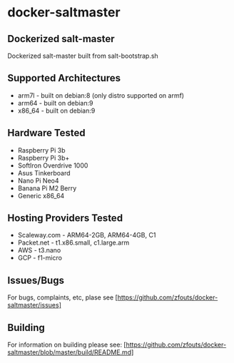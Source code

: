 # docker-saltmaster
## Dockerized salt-master
Dockerized salt-master built from salt-bootstrap.sh

## Supported Architectures
* arm7l - built on debian:8 (only distro supported on armf)
* arm64  - built on debian:9
* x86_64 - built on debian:9

## Hardware Tested
* Raspberry Pi 3b 
* Raspberry Pi 3b+
* SoftIron Overdrive 1000
* Asus Tinkerboard
* Nano Pi Neo4
* Banana Pi M2 Berry
* Generic x86_64

## Hosting Providers Tested
* Scaleway.com - ARM64-2GB, ARM64-4GB, C1
* Packet.net - t1.x86.small, c1.large.arm
* AWS - t3.nano
* GCP - f1-micro

## Issues/Bugs
For bugs, complaints, etc, plase see [https://github.com/zfouts/docker-saltmaster/issues]

## Building
For information on building please see: [https://github.com/zfouts/docker-saltmaster/blob/master/build/README.md]

